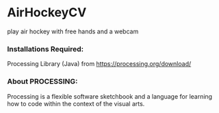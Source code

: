# AirHockeyCV
play air hockey with free hands and a webcam

### Installations Required:
Processing Library (Java) from https://processing.org/download/

### About PROCESSING: 
Processing is a flexible software sketchbook and a language for learning how to code within the context of the visual arts.

